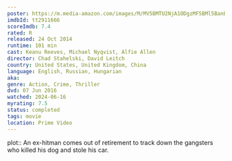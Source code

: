 ```yaml
---
poster: https://m.media-amazon.com/images/M/MV5BMTU2NjA1ODgzMF5BMl5BanBnXkFtZTgwMTM2MTI4MjE@._V1_SX300.jpg
imdbId: tt2911666
scoreImdb: 7.4
rated: R
released: 24 Oct 2014
runtime: 101 min
cast: Keanu Reeves, Michael Nyqvist, Alfie Allen
director: Chad Stahelski, David Leitch
country: United States, United Kingdom, China
language: English, Russian, Hungarian
aka: 
genre: Action, Crime, Thriller
dvd: 07 Jun 2016
watched: 2024-06-16
myrating: 7.5
status: completed
tags: movie
location: Prime Video
---
```


plot:: An ex-hitman comes out of retirement to track down the gangsters who killed his dog and stole his car.